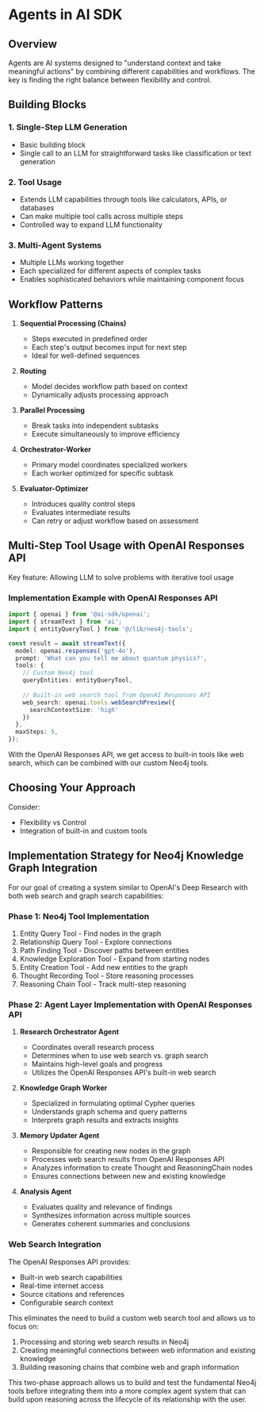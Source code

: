 # Agents in AI SDK

## Overview

Agents are AI systems designed to "understand context and take meaningful actions" by combining different capabilities and workflows. The key is finding the right balance between flexibility and control.

## Building Blocks

### 1. Single-Step LLM Generation
- Basic building block
- Single call to an LLM for straightforward tasks like classification or text generation

### 2. Tool Usage
- Extends LLM capabilities through tools like calculators, APIs, or databases
- Can make multiple tool calls across multiple steps
- Controlled way to expand LLM functionality

### 3. Multi-Agent Systems
- Multiple LLMs working together
- Each specialized for different aspects of complex tasks
- Enables sophisticated behaviors while maintaining component focus

## Workflow Patterns

1. **Sequential Processing (Chains)**
   - Steps executed in predefined order
   - Each step's output becomes input for next step
   - Ideal for well-defined sequences

2. **Routing**
   - Model decides workflow path based on context
   - Dynamically adjusts processing approach

3. **Parallel Processing**
   - Break tasks into independent subtasks
   - Execute simultaneously to improve efficiency

4. **Orchestrator-Worker**
   - Primary model coordinates specialized workers
   - Each worker optimized for specific subtask

5. **Evaluator-Optimizer**
   - Introduces quality control steps
   - Evaluates intermediate results
   - Can retry or adjust workflow based on assessment

## Multi-Step Tool Usage with OpenAI Responses API

Key feature: Allowing LLM to solve problems with iterative tool usage

### Implementation Example with OpenAI Responses API

```typescript
import { openai } from '@ai-sdk/openai';
import { streamText } from 'ai';
import { entityQueryTool } from '@/lib/neo4j-tools';

const result = await streamText({
  model: openai.responses('gpt-4o'),
  prompt: 'What can you tell me about quantum physics?',
  tools: {
    // Custom Neo4j tool
    queryEntities: entityQueryTool,
    
    // Built-in web search tool from OpenAI Responses API
    web_search: openai.tools.webSearchPreview({
      searchContextSize: 'high'
    })
  },
  maxSteps: 5,
});
```

With the OpenAI Responses API, we get access to built-in tools like web search, which can be combined with our custom Neo4j tools.

## Choosing Your Approach

Consider:
- Flexibility vs Control
- Integration of built-in and custom tools

## Implementation Strategy for Neo4j Knowledge Graph Integration

For our goal of creating a system similar to OpenAI's Deep Research with both web search and graph search capabilities:

### Phase 1: Neo4j Tool Implementation
1. Entity Query Tool - Find nodes in the graph
2. Relationship Query Tool - Explore connections
3. Path Finding Tool - Discover paths between entities
4. Knowledge Exploration Tool - Expand from starting nodes
5. Entity Creation Tool - Add new entities to the graph
6. Thought Recording Tool - Store reasoning processes
7. Reasoning Chain Tool - Track multi-step reasoning

### Phase 2: Agent Layer Implementation with OpenAI Responses API

1. **Research Orchestrator Agent**
   - Coordinates overall research process
   - Determines when to use web search vs. graph search
   - Maintains high-level goals and progress
   - Utilizes the OpenAI Responses API's built-in web search

2. **Knowledge Graph Worker**
   - Specialized in formulating optimal Cypher queries
   - Understands graph schema and query patterns
   - Interprets graph results and extracts insights

3. **Memory Updater Agent**
   - Responsible for creating new nodes in the graph
   - Processes web search results from OpenAI Responses API
   - Analyzes information to create Thought and ReasoningChain nodes
   - Ensures connections between new and existing knowledge

4. **Analysis Agent**
   - Evaluates quality and relevance of findings
   - Synthesizes information across multiple sources
   - Generates coherent summaries and conclusions

### Web Search Integration

The OpenAI Responses API provides:
- Built-in web search capabilities
- Real-time internet access
- Source citations and references
- Configurable search context

This eliminates the need to build a custom web search tool and allows us to focus on:
1. Processing and storing web search results in Neo4j
2. Creating meaningful connections between web information and existing knowledge
3. Building reasoning chains that combine web and graph information

This two-phase approach allows us to build and test the fundamental Neo4j tools before integrating them into a more complex agent system that can build upon reasoning across the lifecycle of its relationship with the user.